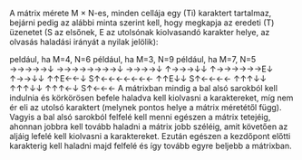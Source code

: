 A mátrix mérete M × N-es, minden cellája egy (Ti) karaktert tartalmaz, bejárni pedig az alábbi
minta szerint kell, hogy megkapja az eredeti (T) üzenetet (S az elsőnek, E az utolsónak kiolvasandó
karakter helye, az olvasás haladási irányát a nyilak jelölik):

peldául, ha M=4, N=6              például, ha M=3, N=9                    például, ha M=7, N=5
→→→→→↓                             →→→→→→→→↓                                       →→→→↓
↑→→→↓↓                             ↑→→→→→→E↓                                       ↑→→↓↓
↑↑E←←↓                             S↑←←←←←←←                                       ↑↑E↓↓
S↑←←←←                                                                             ↑↑↑↓↓
                                                                                   ↑↑↑↓↓
                                                                                   ↑↑↑←↓
                                                                                   S↑←←←
A mátrixban mindig a bal alsó sarokból kell indulnia és körkörösen befele haladva kell kiolvasni a
karaktereket, míg nem ér eli az utolsó karaktert (melynek pontos helye a mátrix méretétől függ).
Vagyis a bal alsó sarokból felfelé kell menni egészen a mátrix tetejéig, ahonnan jobbra kell tovább
haladni a mátrix jobb széléig, amit követően az aljáig lefelé kell kiolvasni a karaktereket. Ezután
egészen a kezdőpont előtti karakterig kell haladni majd felfelé és így tovább egyre beljebb a mátrixban.
